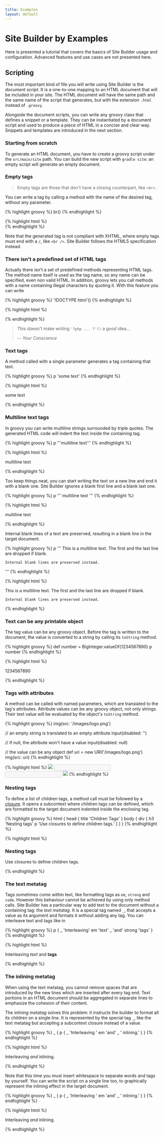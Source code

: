 ```yaml
---
title: Examples
layout: default
---
```


# Site Builder by Examples

Here is presented a tutorial that covers the basics of Site Builder usage and configuration.
Advanced features and use cases are not presented here.

## Scripting

The most important kind of file you will write using Site Builder is the *document script*.
It is a one-to-one mapping to an HTML document that will be included in your site.
The HTML document will have the same path and the same name of the script that generates, but with the extension `.html` instead of `.groovy`.

Alongside the document scripts, you can write any groovy class that defines a snippet or a template.
They can be instantiated by a document script and used to produce a piece of HTML in a concise and clear way.
Snippets and templates are introduced in the next section.

### Starting from scratch

To generate an HTML document, you have to create a groovy script under the `src/main/site` path.
You can build the new script with `gradle site`: an empty script will generate an empty document.

### Empty tags

> Empty tags are those that don't have a closing counterpart, like `<br>`.

You can write a tag by calling a method with the name of the desired tag, without any parameter.

{% highlight groovy %}
br()
{% endhighlight %}

{% highlight html %}
<br>
{% endhighlight %}

Note that the generated tag is not compliant with XHTML, where empty tags must end with a `/`, like `<br />`.
Site Builder follows the HTML5 specification instead.

### There isn't a predefined set of HTML tags

Actually there isn't a set of predefined methods representing HTML tags.
The method name itself is used as the tag name, so any name can be specified, even non valid HTML.
In addition, groovy lets you call methods with a name containing illegal characters by quoting it.
With this feature you can write

{% highlight groovy %}
'!DOCTYPE html'()
{% endhighlight %}

{% highlight html %}
<!DOCTYPE html>
{% endhighlight %}

> This doesn't make writing `'?php ... ?'()` a good idea...
>
> -- <cite>Your Conscience</cite>

### Text tags

A method called with a single parameter generates a tag containing that text.

{% highlight groovy %}
p 'some text'
{% endhighlight %}

{% highlight html %}
<p>some text</p>
{% endhighlight %}

### Multiline text tags

In groovy you can write multiline strings surrounded by triple quotes.
The generated HTML code will indent the text inside the containing tag.

{% highlight groovy %}
p '''multiline
    text'''
{% endhighlight %}

{% highlight html %}
<p>
    multiline
    text
</p>
{% endhighlight %}

Too keep things neat, you can start writing the text on a new line and end it with a blank one.
Site Builder ignores a blank first line and a blank last one.

{% highlight groovy %}
p '''
    multiline
    text
'''
{% endhighlight %}

{% highlight html %}
<p>
    multiline
    text
</p>
{% endhighlight %}

Internal blank lines of a text are preserved, resulting in a blank line in the target document.

{% highlight groovy %}
p '''
    This is a multiline text.
    The first and the last line are dropped if blank.

    Internal blank lines are preserved instead.
'''
{% endhighlight %}

{% highlight html %}
<p>
    This is a multiline text.
    The first and the last line are dropped if blank.

    Internal blank lines are preserved instead.
</p>
{% endhighlight %}

### Text can be any printable object

The tag value can be any groovy object.
Before the tag is written to the document, the value is converted to a string by calling its `toString` method.

{% highlight groovy %}
def number = BigInteger.valueOf(1234567890)
p number
{% endhighlight %}

{% highlight html %}
<p>1234567890</p>
{% endhighlight %}

### Tags with attributes

A method can be called with named parameters, which are translated to the tag's attributes.
Attribute values can be any groovy object, not only strings.
Their text value will be evaluated by the object's `toString` method.

{% highlight groovy %}
img(src: '/images/logo.png')

// an empty string is translated to an empty attribute
input(disabled: '')

// if null, the attribute won't have a value
input(disabled: null)

// the value can be any object
def uri = new URI('/images/logo.png')
img(src: uri)
{% endhighlight %}

{% highlight html %}
<img src="/images/logo.png">
<input disabled="">
<input disabled>
<img src="/images/logo.png">
{% endhighlight %}

### Nesting tags

To define a list of children tags, a method call must be followed by a [closure](http://www.groovy-lang.org/closures.html "Groovy Closures").
It opens a subcontext where children tags can be defined, which are formatted to the target document indented inside the enclosing tag.

{% highlight groovy %}
html {
    head {
        title 'Children Tags'
    }
    body {
        div {
            h3 'Nesting tags'
            p 'Use closures to define children tags.'
        }
    }
}
{% endhighlight %}

{% highlight html %}
<html>
    <head>
        <title>Children Tags</title>
    </head>
    <body>
        <div>
            <h3>Nesting tags</h3>
            <p>Use closures to define children tags.</p>
        </div>
    </body>
</html>
{% endhighlight %}

### The text metatag

Tags sometimes come within text, like formatting tags as `em`, `strong` and `code`.
However this behaviour cannot be achieved by using only method calls.
Site Builder has a particular way to add text to the document without a containing tag: the *text metatag*.
It is a special tag named `_`, that accepts a value as its argument and formats it without adding any tag.
You can interleave text and tags like in

{% highlight groovy %}
p {
    _ 'Interleaving'
    em 'text'
    _ 'and'
    strong 'tags'
}
{% endhighlight %}

{% highlight html %}
<p>
    Interleaving
    <em>text</em>
    and
    <strong>tags</strong>
</p>
{% endhighlight %}

### The inlining metatag

When using the text metatag, you cannot remove spaces that are introduced by the new lines which are inserted after every tag end.
Text portions in an HTML document should be aggregated in separate lines to emphasize the cohesion of their content.

The *inlining metatag* solves this problem: it instructs the builder to format all its children on a single line.
It is represented by the special tag `_`, like the text metatag but accepting a subcontext closure instead of a value.

{% highlight groovy %}
_ {
    p {
        _ 'Interleaving '
        em 'and'
        _ ' inlining.'
    }
}
{% endhighlight %}

{% highlight html %}
<p>Interleaving <em>and</em> inlining.</p>
{% endhighlight %}

Note that this time you must insert whitespace to separate words and tags by yourself.
You can write the script on a single line too, to graphically represent the inlining effect in the target document.

{% highlight groovy %}
_ { p { _ 'Interleaving ' em 'and' _ ' inlining.' } }
{% endhighlight %}

{% highlight html %}
<p>Interleaving <em>and</em> inlining.</p>
{% endhighlight %}
